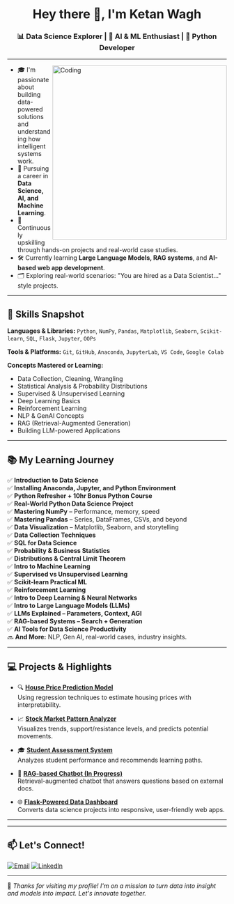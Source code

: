 <h1 align="center">Hey there 👋, I'm Ketan Wagh</h1>
<h3 align="center">📊 Data Science Explorer | 🤖 AI & ML Enthusiast | 🐍 Python Developer</h3>

---

<img align="right" alt="Coding" width="400" src="https://media.giphy.com/media/qgQUggAC3Pfv687qPC/giphy.gif">

- 🎓 I'm passionate about building data-powered solutions and understanding how intelligent systems work.
- 💼 Pursuing a career in **Data Science, AI, and Machine Learning**.
- 🧠 Continuously upskilling through hands-on projects and real-world case studies.
- 🛠️ Currently learning **Large Language Models, RAG systems**, and **AI-based web app development**.
- 🗂️ Exploring real-world scenarios: "You are hired as a Data Scientist..." style projects.

---

## 🚀 Skills Snapshot

**Languages & Libraries:**
`Python`, `NumPy`, `Pandas`, `Matplotlib`, `Seaborn`, `Scikit-learn`, `SQL`, `Flask`, `Jupyter`, `OOPs`


**Tools & Platforms:**
`Git`, `GitHub`, `Anaconda`, `JupyterLab`, `VS Code`, `Google Colab`

**Concepts Mastered or Learning:**
- Data Collection, Cleaning, Wrangling
- Statistical Analysis & Probability Distributions
- Supervised & Unsupervised Learning
- Deep Learning Basics
- Reinforcement Learning
- NLP & GenAI Concepts
- RAG (Retrieval-Augmented Generation)
- Building LLM-powered Applications

---

## 📚 My Learning Journey

✅ **Introduction to Data Science**  
✅ **Installing Anaconda, Jupyter, and Python Environment**  
✅ **Python Refresher + 10hr Bonus Python Course**  
✅ **Real-World Python Data Science Project**  
✅ **Mastering NumPy** – Performance, memory, speed  
✅ **Mastering Pandas** – Series, DataFrames, CSVs, and beyond  
✅ **Data Visualization** – Matplotlib, Seaborn, and storytelling  
✅ **Data Collection Techniques**  
✅ **SQL for Data Science**  
✅ **Probability & Business Statistics**  
✅ **Distributions & Central Limit Theorem**  
✅ **Intro to Machine Learning**  
✅ **Supervised vs Unsupervised Learning**  
✅ **Scikit-learn Practical ML**  
✅ **Reinforcement Learning**  
✅ **Intro to Deep Learning & Neural Networks**  
✅ **Intro to Large Language Models (LLMs)**  
✅ **LLMs Explained – Parameters, Context, AGI**  
✅ **RAG-based Systems – Search + Generation**  
✅ **AI Tools for Data Science Productivity**  
🔜 **And More:** NLP, Gen AI, real-world cases, industry insights.

---

## 💻 Projects & Highlights

- 🔍 **[House Price Prediction Model](#)**  
  Using regression techniques to estimate housing prices with interpretability.

- 📈 **[Stock Market Pattern Analyzer](#)**  
  Visualizes trends, support/resistance levels, and predicts potential movements.

- 🎓 **[Student Assessment System](#)**  
  Analyzes student performance and recommends learning paths.

- 🤖 **[RAG-based Chatbot (In Progress)](#)**  
  Retrieval-augmented chatbot that answers questions based on external docs.

- 🌐 **[Flask-Powered Data Dashboard](#)**  
  Converts data science projects into responsive, user-friendly web apps.

---
<!--
## 📊 GitHub Stats

<p align="center">
  <img src="https://github-readme-stats.vercel.app/api?username=your-github-username&show_icons=true&theme=radical" alt="GitHub Stats" />
  <img src="https://github-readme-streak-stats.herokuapp.com/?user=your-github-username&theme=radical" alt="GitHub Streak" />
</p>
-->
---

## 📫 Let's Connect!

<p align="left">
  <a href="mailto:iketanwagh@gmail.com"><img alt="Email" src="https://img.shields.io/badge/Email-D14836?style=for-the-badge&logo=gmail&logoColor=white"/></a>
  <a href="[https://linkedin.in/ketan-wagh](https://in.linkedin.com/in/ketan-wagh)"><img alt="LinkedIn" src="https://img.shields.io/badge/LinkedIn-blue?style=for-the-badge&logo=linkedin&logoColor=white"/></a>
</p>

---

🌟 *Thanks for visiting my profile! I'm on a mission to turn data into insight and models into impact. Let's innovate together.*  
